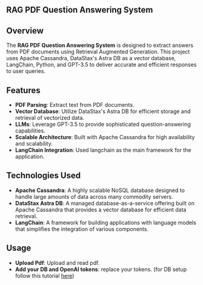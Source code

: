 ## RAG PDF Question Answering System

## Overview

The **RAG PDF Question Answering System** is designed to extract answers from PDF documents using Retrieval Augmented Generation. This project uses Apache Cassandra, DataStax's Astra DB as a vector database, LangChain, Python, and GPT-3.5 to deliver accurate and efficient responses to user queries.

## Features

- **PDF Parsing**: Extract text from PDF documents.
- **Vector Database**: Utilize DataStax's Astra DB for efficient storage and retrieval of vectorized data.
- **LLMs**: Leverage GPT-3.5 to provide sophisticated question-answering capabilities.
- **Scalable Architecture**: Built with Apache Cassandra for high availability and scalability.
- **LangChain Integration**: Used langchain as the main framework for the application.

## Technologies Used

- **Apache Cassandra**: A highly scalable NoSQL database designed to handle large amounts of data across many commodity servers.
- **DataStax Astra DB**: A managed database-as-a-service offering built on Apache Cassandra that provides a vector database for efficient data retrieval.
- **LangChain**: A framework for building applications with language models that simplifies the integration of various components.

## Usage

- **Upload Pdf**: Upload and read pdf.
- **Add your DB and OpenAI tokens**: replace your tokens. (for DB setup follow this tutorial [here](https://docs.datastax.com/en/astra-db-serverless/get-started/quickstart.html#_prepare_for_using_your_vector_database))